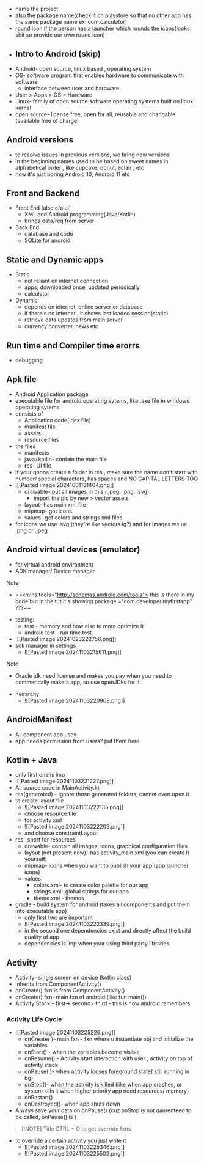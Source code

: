 - name the project
- also the package name(check it on playstore so that no other app has the same package name  ex: com.calculator)
- round icon if the person has a launcher which rounds the icons(looks shit so provide our own round icon)
- ## Intro to Android (skip)
- Android- open source, linux based , operating system
- OS- software program that enables hardware to communicate with software
	- interface between user and hardware
- User > Apps > OS > Hardware
- Linux- family of open source software operating systems built on linux kernal
- open source- license free, open for all, reusable and changable (available free of charge)
## Android versions
- to resolve issues in previous versions, we bring new versions
- in the beginning names used to be based on sweet names in alphabetical order , like cupcake, donut, eclair , etc
- now it's just boring Android 10, Android 11 etc
## Front and Backend
- Front End (also c/a ui)
	- XML and Android programming(Java/Kotlin)
	- brings data/req from server
- Back End
	- database and code
	- SQLite for android
## Static and Dynamic apps
- Static
	- not reliant on internet connection
	- apps, downloaded once, updated periodically
	- calculator
- Dynamic
	- depends on internet, online server or database
	- if there's no internet , it shows last loaded session(static)
	- retrieve data updates from main server
	- currency converter, news etc
## Run time and Compiler time erorrs
- debugging
## Apk file
- Android Application package
- executable file for android operating sytems, like .exe file in windows operating sytems
- consists of
	- Application code(.dex file)
	- manifest file
	- assets
	- resource files
- the files
	- manifests
	- java+kotlin- contain the main file
	- res- UI file
- if your gonna create a folder in res , make sure the name don't start with number/ special characters, has spaces and NO CAPITAL LETTERS TOO
- ![[Pasted image 20241001131404.png]]
	-  drawable- put all images in this (.jpeg, .png, .svg) 
		- import the pic by  new > vector assets
	- layout- has main xml file
	- mipmap- got icons
	- values- got colors and strings xml files
- for icons we use .svg (they're like vectors ig?) and for images we ue .png or .jpeg
## Android virtual devices (emulator)
- for virtual android environment
- ADK manager/ Device manager

> [!NOTE]
> - ==xmlns:tools="http://schemas.android.com/tools"> this is there in my code but in the tut it's showing package ="com.developer.myfirstapp" ???==

- testing: 
	- test - memory and how else to more optimize it
	- android test - run time test
- ![[Pasted image 20241023222756.png]]
- sdk manager in settings
	- ![[Pasted image 20241103215611.png]]
> [!NOTE]
> - Oracle jdk need license and makes you pay when you need to commerically make a app, so use openJDks for it
- heirarchy 
	- ![[Pasted image 20241103220908.png]]
## AndroidManifest
- All component app uses
- app needs permission from users? put them here
## Kotlin + Java
- only first one is imp
- ![[Pasted image 20241103221227.png]]
- All source code in MainActivity.kt
- res(generated) - ignore those generated folders, cannot even open it
- to create layout file
	- ![[Pasted image 20241103222135.png]]
	- choose resource file
	- for activity xml
	- ![[Pasted image 20241103222209.png]]
	- and choose constraintLayout
- res- short for resources
	- drawable- contain all images, icons, graphical configuration files
	- layout (not present now)- has activity_main.xml (you can create it yourself)
	- mipmap- icons when you want to publish your app (app launcher icons)
	- values 
		- colors.xml- to create color palette for our app
		- strings.xml- global strings for our app
		- theme.xml - themes
- gradle - build system for android (takes all components and put them into executable app)
	- only first two are important
	- ![[Pasted image 20241103222339.png]]
	- in the second one dependencies exist and directly affect the build quality of app
	- dependencies is imp when your using third party libraries
## Activity
- Activity- single screen on device (kotlin class)
- inherits from ComponentActivity() 
- onCreate() fxn is from ComponentActivity() 
- onCreate() fxn- main fxn of android (like fun main())
- Activity Stack - first-> second> third  - this is how android remembers
### Activity Life Cycle
 - ![[Pasted image 20241103225226.png]]
	 - onCreate( )- main fxn - fxn where u instantiate obj and initialize the variables
	 - onStart() - when the variables become visible
	 - onResume() - Activity start interaction with user , activity on top of activity stack 
	 - onPause( )- when activity looses foreground state( still running in bg)
	 - onStop()- when the activity is killed (like when app crashes, or system kills it when higher priority app need resources/ memory)
	 - onRestart() 
	 - onDestroyed()- when app shuts down
- Always save your data on onPause() (cuz onStop is not gaurenteed to be called, onPause() is )

> [!NOTE] Title
> CTRL + O to get override fxns
- to override a certain activity you just write it
	- ![[Pasted image 20241103225346.png]]
	- ![[Pasted image 20241103225502.png]]
